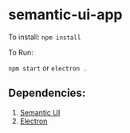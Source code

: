 # semantic-ui-app

To install:
`npm install`

To Run:

`npm start` or `electron .`

## Dependencies:

 1. [Semantic UI](https://semantic-ui.com)
 2. [Electron](https://electron.atom.io/)